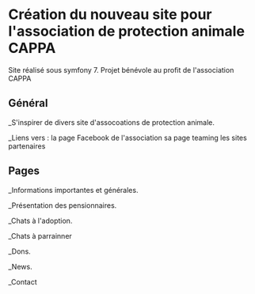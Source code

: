 # Création du nouveau site pour l'association de protection animale CAPPA

Site réalisé sous symfony 7. Projet bénévole au profit de l'association CAPPA

## Général

_S'inspirer de divers site d'assocoations de protection animale.

_Liens vers :   la page Facebook de l'association
                sa page teaming
                les sites partenaires

## Pages 

_Informations importantes et générales.

_Présentation des pensionnaires.

_Chats à l'adoption.

_Chats à parrainner

_Dons.

_News.

_Contact

